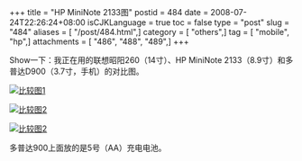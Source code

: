 +++
title = "HP MiniNote 2133图"
postid = 484
date = 2008-07-24T22:26:24+08:00
isCJKLanguage = true
toc = false
type = "post"
slug = "484"
aliases = [ "/post/484.html",]
category = [ "others",]
tag = [ "mobile", "hp",]
attachments = [ "486", "488", "489",]
+++


Show一下：我正在用的联想昭阳260（14寸）、HP MiniNote
2133（8.9寸）和多普达D900（3.7寸，手机）的对比图。  
<!--more-->  

[![比较图1](/uploads/2008/07/lenovo260_hp2133_dopod900_2s.jpg "比较图1")](/uploads/2008/07/lenovo260_hp2133_dopod900_2.jpg)

[![比较图2](/uploads/2008/07/lenovo260_hp2133_dopod900_3s.jpg "比较图2")](/uploads/2008/07/lenovo260_hp2133_dopod900_3.jpg)

[![比较图2](/uploads/2008/07/lenovo260_hp2133_dopod900_4s.jpg "比较图3")](/uploads/2008/07/lenovo260_hp2133_dopod900_4.jpg)

多普达900上面放的是5号（AA）充电电池。

